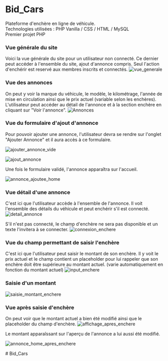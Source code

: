 # Bid_Cars

Plateforme d'enchère en ligne de véhicule. <br>
Technologies utilisées : PHP Vanilla / CSS / HTML / MySQL <br>
Premier projet PHP

### Vue générale du site

Voici la vue générale du site pour un utilisateur non connecté.
Ce dernier peut accéder à l'ensemble du site, ajout d'annonce compris. Seul l'action d'enchérir est reservé aux membres inscrits et connectés.
![vue_generale](https://user-images.githubusercontent.com/78733270/114773700-aaf44d00-9d6f-11eb-81b8-e53850a82bf1.PNG)

### Vue des annonces

On peut y voir la marque du véhicule, le modèle, le kilométrage, l'année de mise en circulation ainsi que le prix actuel (variable selon les enchères).
L'utilisateur peut accéder au détail de l'annonce et à la section enchère en cliquant sur "Voir l'annonce".
![Annonces](https://user-images.githubusercontent.com/78733270/114774098-1ccc9680-9d70-11eb-819a-59886ca6374d.PNG)

### Vue du formulaire d'ajout d'annonce
Pour pouvoir ajouter une annonce, l'utilisateur devra se rendre sur l'onglet "Ajouter Annonce" et il aura accès à ce formulaire.

![ajouter_annonce_vide](https://user-images.githubusercontent.com/78733270/114876748-ec800900-9dfe-11eb-8e64-96209fcc2e5f.PNG)

![ajout_annonce](https://user-images.githubusercontent.com/78733270/114876842-03bef680-9dff-11eb-884f-7b9b88fa5bcd.PNG)

Une fois le formulaire validé, l'annonce apparaîtra sur l'accueil.

![annonce_ajoutee_home](https://user-images.githubusercontent.com/78733270/114877077-3ff25700-9dff-11eb-9116-3d5037b19bdc.PNG)

### Vue détail d'une annonce
C'est ici que l'utilisateur accède à l'ensemble de l'annonce. Il voit l'ensemble des détails du véhicule et peut enchérir s'il est connecté.
![detail_annonce](https://user-images.githubusercontent.com/78733270/114774326-5d2c1480-9d70-11eb-81f2-43a113bbbf80.PNG)

S'il n'est pas connecté, le champ d'enchère ne sera pas disponible et un texte l'invitera à se connecter.
![connexion_enchere](https://user-images.githubusercontent.com/78733270/114774935-01ae5680-9d71-11eb-8d4b-e2505b3fe13a.PNG)

### Vue du champ permettant de saisir l'enchère
C'est ici que l'utilisateur peut saisir le montant de son enchère. Il y voit le prix actuel et le champ contient un placeholder pour lui rappeler que son enchère doit être supérieure au montant actuel. (varie automatiquement en fonction du montant actuel)
![input_enchere](https://user-images.githubusercontent.com/78733270/114774487-88aeff00-9d70-11eb-99a3-5ce61ad9cb6f.PNG)

### Saisie d'un montant 

![saisie_montant_enchere](https://user-images.githubusercontent.com/78733270/114774680-b6944380-9d70-11eb-90cf-017d4d34d853.PNG)

### Vue après saisie d'enchère
On peut voir que le montant actuel a bien été modifié ainsi que le placeholder du champ d'enchère.
![affichage_apres_enchere](https://user-images.githubusercontent.com/78733270/114774768-d166b800-9d70-11eb-9f22-7e54f9fe8b26.PNG)

Le montant apparaîssant sur l'aperçu de l'annonce a lui aussi été modifié.

![annonce_home_apres_enchere](https://user-images.githubusercontent.com/78733270/114774815-e3485b00-9d70-11eb-85d2-7443800d610f.PNG)
















#   B i d _ C a r s  
 